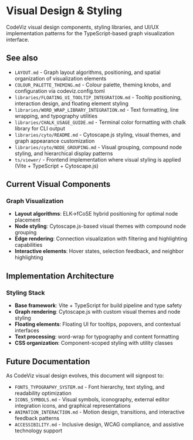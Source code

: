 # Visual Design & Styling

CodeViz visual design components, styling libraries, and UI/UX implementation patterns for the TypeScript-based graph visualization interface.

## See also

- `LAYOUT.md` - Graph layout algorithms, positioning, and spatial organization of visualization elements
- `COLOUR_PALETTE_THEMING.md` - Colour palette, theming knobs, and configuration via codeviz.config.toml
- `libraries/FLOATING_UI_TOOLTIP_INTEGRATION.md` - Tooltip positioning, interaction design, and floating element styling
- `libraries/WORD_WRAP_LIBRARY_INTEGRATION.md` - Text formatting, line wrapping, and typography utilities
- `libraries/CHALK_USAGE_GUIDE.md` - Terminal color formatting with chalk library for CLI output
- `libraries/cyto/README.md` - Cytoscape.js styling, visual themes, and graph appearance customization
- `libraries/cyto/NODE_GROUPING.md` - Visual grouping, compound node styling, and hierarchical display patterns
- `ts/viewer/` - Frontend implementation where visual styling is applied (Vite + TypeScript + Cytoscape.js)

## Current Visual Components

### Graph Visualization
- **Layout algorithms**: ELK→fCoSE hybrid positioning for optimal node placement
- **Node styling**: Cytoscape.js-based visual themes with compound node grouping
- **Edge rendering**: Connection visualization with filtering and highlighting capabilities
- **Interactive elements**: Hover states, selection feedback, and neighbor highlighting


## Implementation Architecture

### Styling Stack
- **Base framework**: Vite + TypeScript for build pipeline and type safety
- **Graph rendering**: Cytoscape.js with custom visual themes and node styling
- **Floating elements**: Floating UI for tooltips, popovers, and contextual interfaces  
- **Text processing**: word-wrap for typography and content formatting
- **CSS organization**: Component-scoped styling with utility classes



## Future Documentation

As CodeViz visual design evolves, this document will signpost to:

- `FONTS_TYPOGRAPHY_SYSTEM.md` - Font hierarchy, text styling, and readability optimization
- `ICONS_SYMBOLS.md` - Visual symbols, iconography, external editor integration icons, and graphical representations
- `ANIMATION_INTERACTION.md` - Motion design, transitions, and interactive feedback patterns
- `ACCESSIBILITY.md` - Inclusive design, WCAG compliance, and assistive technology support

